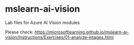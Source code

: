 # mslearn-ai-vision
Lab files for Azure AI Vision modules

Please check: https://microsoftlearning.github.io/mslearn-ai-vision/Instructions/Exercises/01-analyze-images.html
